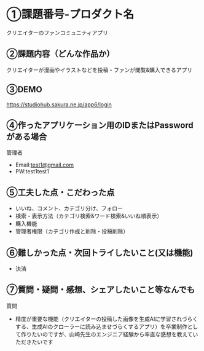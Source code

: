 # ①課題番号-プロダクト名

クリエイターのファンコミュニティアプリ

## ②課題内容（どんな作品か）

クリエイターが漫画やイラストなどを投稿・ファンが閲覧&購入できるアプリ

## ③DEMO

https://studiohub.sakura.ne.jp/app6/login

## ④作ったアプリケーション用のIDまたはPasswordがある場合

管理者
- Email:test1@gmail.com
- PW:test1test1

## ⑤工夫した点・こだわった点

- いいね、コメント、カテゴリ分け、フォロー
- 検索・表示方法（カテゴリ検索&ワード検索&いいね順表示）
- 購入機能
- 管理者権限（カテゴリ作成と削除・投稿削除）

## ⑥難しかった点・次回トライしたいこと(又は機能)

- 決済

## ⑦質問・疑問・感想、シェアしたいこと等なんでも
質問
- 精度が重要な機能（クリエイターの投稿した画像を生成AIに学習されづらくする、生成AIのクローラーに読み込ませづらくするアプリ）を卒業制作として作りたいのですが、山崎先生のエンジニア経験から率直な感想を教えていただきたいです

